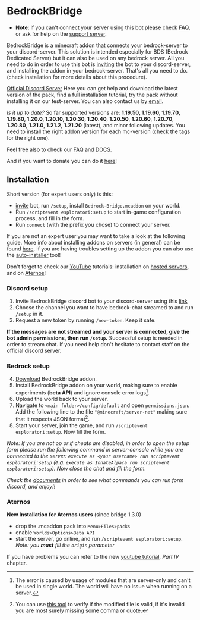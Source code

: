 # BedrockBridge
* **Note**: if you can't connect your server using this bot please check [FAQ](FAQ.md), or ask for help on the [support server](https://discord.gg/A2SDjxQshJ).


BedrockBridge is a minecraft addon that connects your bedrock-server to your discord-server. This solution is intended especially for BDS (Bedrock Dedicated Server) but it can also be used on any bedrock server. All you need to do in order to use this bot is [inviting](https://discord.com/api/oauth2/authorize?client_id=1041838898843762769&permissions=2684357632&scope=bot%20applications.commands) the bot to your discord-server, and installing the addon in your bedrock-server. That's all you need to do. (check installation for more details about this procedure).

[Official Discord Server](https://discord.gg/A2SDjxQshJ)
Here you can get help and download the latest version of the pack, find a full installation tutorial, try the pack without installing it on our test-server. 
You can also contact us by [email](mailto:development@esploratorismp.space).

*Is it up to date?* So far supported versions are: **1.19.50, 1.19.60, 1.19.70, 1.19.80, 1.20.0, 1.20.10, 1.20.30, 1.20.40**, **1.20.50**, **1.20.60**, **1.20.70**, **1.20.80**, **1.21.0**, **1.21.2**, **1.21.20** (latest), and minor following updates. You need to install the right addon version for each mc-version (check the tags for the right one).


Feel free also to check our [FAQ](FAQ.md) and [DOCS](DOCS.MD).

And if you want to donate you can do it [here](https://gofund.me/bdd174c3)!
## Installation
Short version (for expert users only) is this: 
* [invite](https://discord.com/api/oauth2/authorize?client_id=1041838898843762769&permissions=2684357632&scope=bot%20applications.commands) bot, run `/setup`, install `Bedrock-Bridge.mcaddon` on your world. 
* Run `/scriptevent esploratori:setup` to start in-game configuration process, and fill in the form. 
* Run `connect` (with the prefix you chose) to connect your server.

If you are not an expert user you may want to take a look at the following guide. More info about installing addons on servers (in general) can be found [here](https://learn.microsoft.com/en-us/minecraft/creator/documents/scriptingservers). If you are having troubles setting up the addon you can also use the [auto-installer](https://bedrockbridge.esploratori.space/auto-installer.html) tool!

Don't forget to check our [YouTube](https://www.youtube.com/@Esploratori-Development/featured) tutorials: installation on [hosted servers](https://youtu.be/1NTrhmW43eE), and on [Aternos](https://www.youtube.com/watch?v=JlVKpC0o8jg)!
### Discord setup
1. Invite BedrockBridge discord bot to your discord-server using this [link](https://discord.com/api/oauth2/authorize?client_id=1041838898843762769&permissions=2684357632&scope=bot%20applications.commands)
2. Choose the channel you want to have bedrock-chat streamed to and run `/setup` in it.
3. Request a new token by running `/new-token`. Keep it safe.

**If the messages are not streamed and your server is connected, give the bot admin permissions, then run `/setup`.** Successful setup is needed in order to stream chat. If you need help don't hesitate to contact staff on the official discord server.
### Bedrock setup
4. [Download](https://raw.githubusercontent.com/InnateAlpaca/BedrockBridge/main/Bedrock-Bridge.mcaddon) BedrockBridge addon.
5. Install BedrockBridge addon on your world, making sure to enable experiments (**beta API**) and ignore console error logs[^1].
6. Upload the world back to your server.
7. Navigate to `<main folder>/config/default` and open `permissions.json`. Add the following line to the file `"@minecraft/server-net"` making sure that it respects JSON format[^2]. 
8. Start your server, join the game, and run `/scriptevent esploratori:setup`. Now fill the form. 

*Note: If you are not op or if cheats are disabled, in order to open the setup form please run the following command in server-console while you are connected to the server: `execute as <your username> run scriptevent esploratori:setup` (e.g. `execute as InnateAlpaca run scriptevent esploratori:setup`). Now close the chat and fill the form.*
[^1]: The error is caused by usage of modules that are server-only and can't be used in single world. The world will have no issue when running on a server.
[^2]: You can use [this tool](https://jsonchecker.com/) to verify if the modified file is valid, if it's invalid you are most surely missing some comma or quote.

*Check the [documents](DOCS.MD) in order to see what commands you can run form discord, and enjoy!!*

### Aternos
**New Installation for Aternos users** (since bridge 1.3.0)
* drop the .mcaddon pack into `Menu>Files>packs`
* enable `Worlds>Options>Beta API`
* start the server, go online, and run `/scriptevent esploratori:setup`. *Note: you **must** fill the `origin` parameter*

If you have problems you can refer to the new [youtube tutorial](https://youtu.be/1NTrhmW43eE), *Part IV* chapter.
